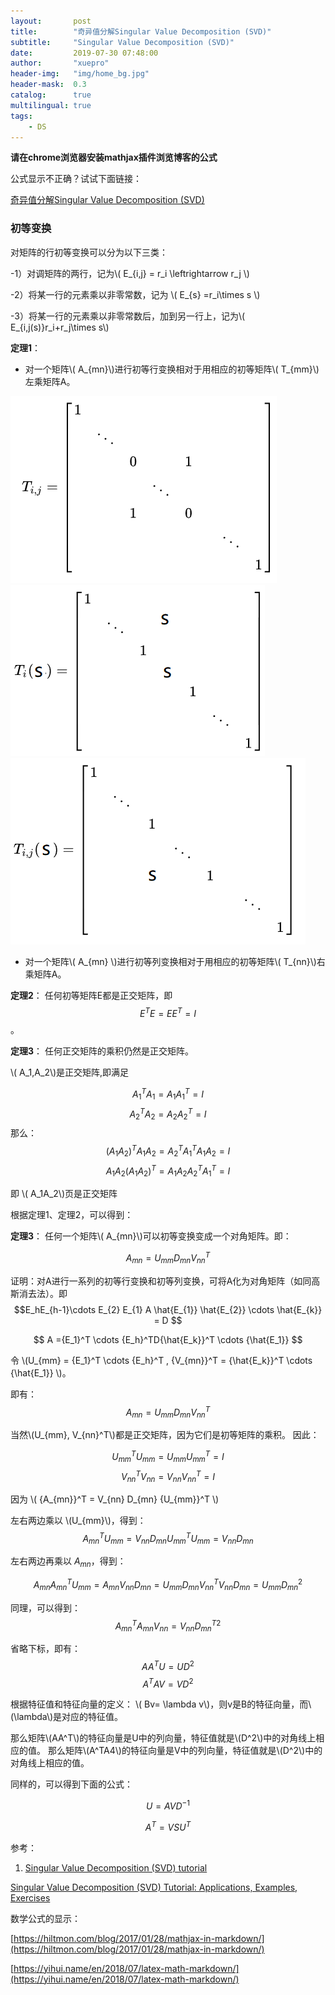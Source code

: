 ```yaml
---
layout:       post
title:        "奇异值分解Singular Value Decomposition (SVD)"
subtitle:     "Singular Value Decomposition (SVD)"
date:         2019-07-30 07:48:00
author:       "xuepro"
header-img:   "img/home_bg.jpg"
header-mask:  0.3
catalog:      true
multilingual: true
tags:
    - DS
---
```


**请在chrome浏览器安装mathjax插件浏览博客的公式**

公式显示不正确？试试下面链接：

[奇异值分解Singular Value Decomposition (SVD)](https://github.com/hwdong-net/hwdong-net.github.io/blob/master/_posts/2019-08-01-%E5%A5%87%E5%BC%82%E5%80%BC%E5%88%86%E8%A7%A3Singular%20Value%20Decomposition%20(SVD).md)


### 初等变换

对矩阵的行初等变换可以分为以下三类：

-1）对调矩阵的两行，记为\\( E_{i,j} = r_i \leftrightarrow r_j \\)

-2）将某一行的元素乘以非零常数，记为 \\( E_{s} =r_i\times s \\)

-3）将某一行的元素乘以非零常数后，加到另一行上，记为\\( E_{i,j(s)}r_i+r_j\times s\\)


**定理1**： 
 - 对一个矩阵\\( A_{mn}\\)进行初等行变换相对于用相应的初等矩阵\\( T_{mm}\\)左乘矩阵A。


 ![](/img2/1.png)
 ![](/img2/2.png)
 ![](/img2/3.png)
 
 - 对一个矩阵\\(  A_{mn} \\)进行初等列变换相对于用相应的初等矩阵\\( T_{nn}\\)右乘矩阵A。

**定理2**： 任何初等矩阵E都是正交矩阵，即 $$E^TE = EE^T = I$$。

**定理3**： 任何正交矩阵的乘积仍然是正交矩阵。

\\( A_1,A_2\\)是正交矩阵,即满足

$$ A_1^TA_1 = A_1A_1^T = I$$
$$ A_2^TA_2 = A_2A_2^T = I$$
那么：
$$ (A_1A_2)^TA_1A_2 = A_2^TA_1^T A_1A_2 = I$$
   $$ A_1A_2(A_1A_2)^T = A_1A_2A_2^TA_1^T  = I$$

即 \\( A_1A_2\\)页是正交矩阵  

根据定理1、定理2，可以得到：

**定理3**：
任何一个矩阵\\( A_{mn}\\)可以初等变换变成一个对角矩阵。即：

$$ A_{mn} = U_{mm} D_{mn} V_{nn}^T $$

证明：对A进行一系列的初等行变换和初等列变换，可将A化为对角矩阵（如同高斯消去法）。即
 $$E_hE_{h-1}\cdots E_{2} E_{1} A \hat{E_{1}} \hat{E_{2}} \cdots \hat{E_{k}} = D $$
 
  $$ A  ={E_1}^T \cdots  {E_h}^TD{\hat{E_k}}^T \cdots {\hat{E_1}} $$
  
 令 \\(U_{mm}  = {E_1}^T \cdots  {E_h}^T , {V_{mn}}^T = {\hat{E_k}}^T \cdots {\hat{E_1}} \\)。
 
  即有：$$ A_{mn} = U_{mm} D_{mn} {V_{nn}}^T $$
  
  当然\\(U_{mm}, V_{nn}^T\\)都是正交矩阵，因为它们是初等矩阵的乘积。 因此：
  
  $$ {U_{mm}}^TU_{mm} = U_{mm}{U_{mm}}^T = I$$
  $${V_{nn}}^TV_{nn} = V_{nn}{V_{nn}}^T = I$$

因为 \\( {A_{mn}}^T = V_{nn} D_{mn} {U_{mm}}^T \\)

左右两边乘以 \\(U_{mm}\\)，得到：
 $$ {A_{mn}}^T  U_{mm}  = V_{nn} D_{mn} {U_{mm}}^T  U_{mm} =V_{nn} D_{mn} $$
 
 左右两边再乘以 $A_{mn}$，得到：
 
 $$ A_{mn}{A_{mn}}^T  U_{mm}  = A_{mn}V_{nn} D_{mn} = U_{mm} D_{mn} {V_{nn}}^TV_{nn} D_{mn} =  U_{mm} {D_{mn}}^2$$
 
 同理，可以得到：
 $${A_{mn}}^T  A_{mn} V_{nn} = V_{nn} { {D_{mn}}^T}^2  $$
 
 省略下标，即有：
  $$ AA^TU = UD^2  $$
  $$ A^TAV = VD^2 $$
  
  根据特征值和特征向量的定义：   \\( Bv= \lambda v\\)，则v是B的特征向量，而\\(\lambda\\)是对应的特征值。
  
  那么矩阵\\(AA^T\\)的特征向量是U中的列向量，特征值就是\\(D^2\\)中的对角线上相应的值。
  那么矩阵\\(A^TA4\\)的特征向量是V中的列向量，特征值就是\\(D^2\\)中的对角线上相应的值。
  
  同样的，可以得到下面的公式：
  
  $$U = AVD^{-1} $$
  
  $$A^T = VSU^T$$


参考：


1. [Singular Value Decomposition (SVD) tutorial](http://web.mit.edu/be.400/www/SVD/Singular_Value_Decomposition.htm)

[Singular Value Decomposition (SVD) Tutorial: Applications, Examples, Exercises](https://blog.statsbot.co/singular-value-decomposition-tutorial-52c695315254)

数学公式的显示：

[https://hiltmon.com/blog/2017/01/28/mathjax-in-markdown/](https://hiltmon.com/blog/2017/01/28/mathjax-in-markdown/)

[https://yihui.name/en/2018/07/latex-math-markdown/](https://yihui.name/en/2018/07/latex-math-markdown/)
